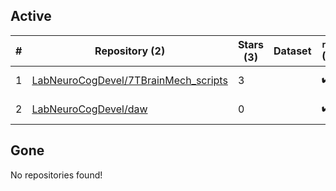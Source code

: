 ## Active
| # | Repository (2) | Stars (3) | Dataset | `run` (2) | `containers-run` | Last Modified |
| --- | --- | --- | --- | --- | --- | --- |
| 1 | [LabNeuroCogDevel/7TBrainMech_scripts](https://github.com/LabNeuroCogDevel/7TBrainMech_scripts) | 3 |  | :heavy_check_mark: |  | 2024-03-14 20:01:06+00:00 |
| 2 | [LabNeuroCogDevel/daw](https://github.com/LabNeuroCogDevel/daw) | 0 |  | :heavy_check_mark: |  | 2024-02-23 16:02:07+00:00 |

## Gone
No repositories found!
